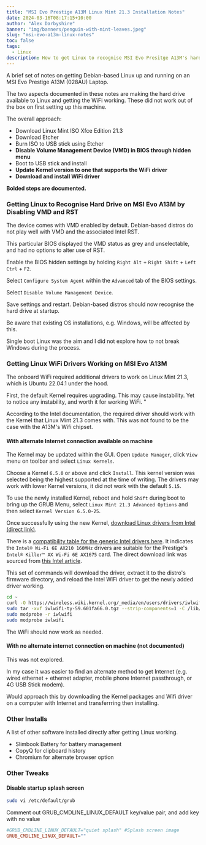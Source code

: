 ```yaml
---
title: "MSI Evo Prestige A13M Linux Mint 21.3 Installation Notes"
date: 2024-03-16T08:17:15+10:00
author: "Alex Darbyshire"
banner: "img/banners/penguin-with-mint-leaves.jpeg"
slug: "msi-evo-a13m-linux-notes"
toc: false
tags:
  - Linux
description: How to get Linux to recognise MSI Evo Presitge A13M's hard drive and Wifi. 
---
```


A brief set of notes on getting Debian-based Linux up and running on an MSI Evo Prestige A13M (028AU) Laptop. 

The two aspects documented in these notes are making the hard drive available to Linux and getting the WiFi working. These did not work out of the box on first setting up this machine. 

The overall approach:
 * Download Linux Mint ISO Xfce Edition 21.3
 * Download Etcher
 * Burn ISO to USB stick using Etcher
 * **Disable Volume Management Device (VMD) in BIOS through hidden menu** 
 * Boot to USB stick and install 
 * **Update Kernel version to one that supports the WiFi driver**
 * **Download and install WiFi driver**

**Bolded steps are documented.**

### Getting Linux to Recognise Hard Drive on MSI Evo A13M by Disabling VMD and RST

The device comes with VMD enabled by default. Debian-based distros do not play well with VMD and the associated Intel RST.

This particular BIOS displayed the VMD status as grey and unselectable, and had no options to alter use of RST. 

Enable the BIOS hidden settings by holding `Right Alt` + `Right Shift` + `Left Ctrl` + `F2`.

Select `Configure System Agent` within the `Advanced` tab of the BIOS settings.

Select `Disable Volume Management Device`.

Save settings and restart. Debian-based distros should now recognise the hard drive at startup.

Be aware that existing OS installations, e.g. Windows, will be affected by this. 

Single boot Linux was the aim and I did not explore how to not break Windows during the process.

### Getting Linux WiFi Drivers Working on MSI Evo A13M
The onboard WiFi required additional drivers to work on Linux Mint 21.3, which is Ubuntu 22.04.1 under the hood.

First, the default Kernel requires upgrading. This may cause instability. Yet to notice any instability, and worth it for working WiFi. "

According to the Intel documentation, the required driver should work with the Kernel that Linux Mint 21.3 comes with. This was not found to be the case with the A13M's Wifi chipset.

#### With alternate Internet connection available on machine
The Kernel may be updated within the GUI. Open `Update Manager`, click `View` menu on toolbar and select `Linux Kernels`.  

Choose a Kernel `6.5.0` or above and click `Install`. This kernel version was selected being the highest supported at the time of writing. The drivers may work with lower Kernel versions, it did not work with the default `5.15`.

To use the newly installed Kernel, reboot and hold `Shift` during boot to bring up the GRUB Menu, select `Linux Mint 21.3 Advanced Options` and then select `Kernel Version 6.5.0-25`.

Once successfully using the new Kernel, [download Linux drivers from Intel (direct link)](https://wireless.wiki.kernel.org/_media/en/users/drivers/iwlwifi-ty-59.601f3a66.0.tgz). 

There is a [compatibility table for the generic Intel drivers here](https://www.intel.com/content/www/us/en/support/articles/000088040/wireless.html). It indicates the `Intel® Wi-Fi 6E AX210 160MHz` drivers are suitable for the Prestige's `Intel® Killer™ AX Wi-Fi 6E AX1675` card. The direct download link was sourced from [this Intel article](https://www.intel.com/content/www/us/en/support/articles/000005511/wireless.html).

This set of commands will download the driver, extract it to the distro's firmware directory, and reload the Intel WiFi driver to get the newly added driver working.
```bash
cd ~
curl -O https://wireless.wiki.kernel.org/_media/en/users/drivers/iwlwifi-ty-59.601f3a66.0.tgz
sudo tar -xvf iwlwifi-ty-59.601fa66.0.tgz --strip-components=1 -C /lib/firmware
sudo modprobe -r iwlwifi
sudo modprobe iwlwifi 
```

The WiFi should now work as needed.

#### With no alternate internet connection on machine (not documented)

This was not explored. 

In my case it was easier to find an alternate method to get Internet (e.g. wired ethernet + ethernet adapter, mobile phone Internet passthrough, or 4G USB Stick modem).

Would approach this by downloading the Kernel packages and Wifi driver on a computer with Internet and transferrring then installing.


### Other Installs
A list of other software installed directly after getting Linux working.

* Slimbook Battery for battery management
* CopyQ for clipboard history
* Chromium for alternate browser option

### Other Tweaks
#### Disable startup splash screen
```bash
sudo vi /etc/default/grub
```
Comment out GRUB_CMDLINE_LINUX_DEFAULT key/value pair, and add key with no value
```conf
#GRUB_CMDLINE_LINUX_DEFAULT="quiet splash" #Splash screen image
GRUB_CMDLINE_LINUX_DEFAULT=""
```